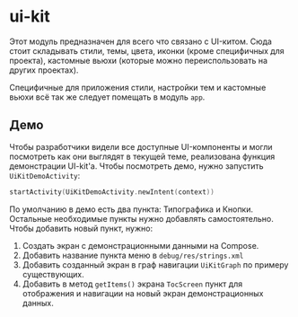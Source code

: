 # ui-kit

Этот модуль предназначен для всего что связано с UI-китом.
Сюда стоит складывать стили, темы, цвета, иконки (кроме специфичных для проекта), кастомные вьюхи (которые можно переиспользовать на других проектах).

Специфичные для приложения стили, настройки тем и кастомные вьюхи всё так же следует помещать в модуль `app`.

## Демо

Чтобы разработчики видели все доступные UI-компоненты и могли посмотреть как они выглядят в текущей теме, реализована функция демонстрации UI-kit'а.
Чтобы посмотреть демо, нужно запустить `UiKitDemoActivity`:

```kotlin
startActivity(UiKitDemoActivity.newIntent(context))
```

По умолчанию в демо есть два пункта: Типографика и Кнопки.
Остальные необходимые пункты нужно добавлять самостоятельно.
Чтобы добавить новый пункт, нужно:

1. Создать экран с демонстрационными данными на Compose.
2. Добавить название пункта меню в `debug/res/strings.xml`
3. Добавить созданный экран в граф навигации `UiKitGraph` по примеру существующих.
4. Добавить в метод `getItems()` экрана `TocScreen` пункт для отображения и навигации на новый экран демонстрационных данных.


[mtb]: https://github.com/material-components/material-components-android-examples/tree/develop/MaterialThemeBuilder
[shapes]: https://material.io/design/shape/about-shape.html#shape-customization-tool
[colors]: https://material.io/design/color/the-color-system.html#color-theme-creation
[e2e]: https://developer.android.com/training/gestures/edge-to-edge
